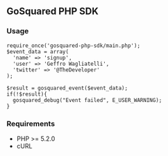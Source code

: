 ## GoSquared PHP SDK

### Usage
````
require_once('gosquared-php-sdk/main.php');
$event_data = array(
  'name' => 'signup',
  'user' => 'Geffro Wagliatelli',
  'twitter' => '@TheDeveloper'
);

$result = gosquared_event($event_data);
if(!$result){
  gosquared_debug("Event failed", E_USER_WARNING);
}
````

### Requirements
* PHP >= 5.2.0
* cURL